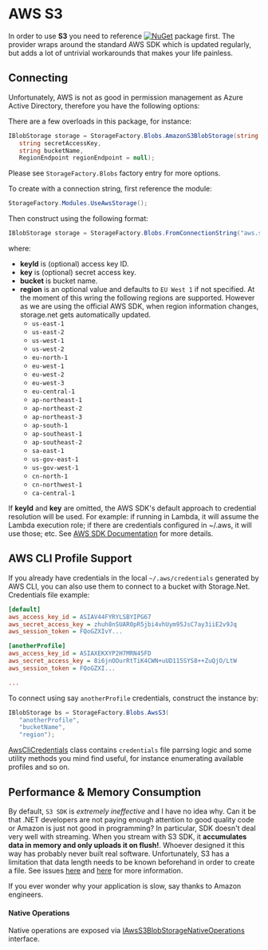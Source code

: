 # AWS S3

In order to use **S3** you need to reference [![NuGet](https://img.shields.io/nuget/v/Storage.Net.Amazon.Aws.svg)](https://www.nuget.org/packages/Storage.Net.Amazon.Aws/) package first. The provider wraps around the standard AWS SDK which is updated regularly, but adds a lot of untrivial workarounds that makes your life painless.

## Connecting

Unfortunately, AWS is not as good in permission management as Azure Active Directory, therefore you have the following options:

There are a few overloads in this package, for instance:

```csharp
IBlobStorage storage = StorageFactory.Blobs.AmazonS3BlobStorage(string accessKeyId,
   string secretAccessKey,
   string bucketName,
   RegionEndpoint regionEndpoint = null);
```

Please see `StorageFactory.Blobs` factory entry for more options.

To create with a connection string, first reference the module:

```csharp
StorageFactory.Modules.UseAwsStorage();
```

Then construct using the following format:

```csharp
IBlobStorage storage = StorageFactory.Blobs.FromConnectionString("aws.s3://keyId=...;key=...;bucket=...;region=...");
```

where:
- **keyId** is (optional) access key ID.
- **key** is (optional) secret access key.
- **bucket** is bucket name.
- **region** is an optional value and defaults to `EU West 1` if not specified. At the moment of this wring the following regions are supported. However as we are using the official AWS SDK, when region information changes, storage.net gets automatically updated.
  - `us-east-1`
  - `us-east-2`
  - `us-west-1`
  - `us-west-2`
  - `eu-north-1`
  - `eu-west-1`
  - `eu-west-2`
  - `eu-west-3`
  - `eu-central-1`
  - `ap-northeast-1`
  - `ap-northeast-2`
  - `ap-northeast-3`
  - `ap-south-1`
  - `ap-southeast-1`
  - `ap-southeast-2`
  - `sa-east-1`
  - `us-gov-east-1`
  - `us-gov-west-1`
  - `cn-north-1`
  - `cn-northwest-1`
  - `ca-central-1`

If **keyId** and **key** are omitted, the AWS SDK's default approach to credential resolution will be used. For example: if running in Lambda, it will assume the Lambda execution role; if there are credentials configured in ~/.aws, it will use those; etc.  See [AWS SDK Documentation](https://docs.aws.amazon.com/sdk-for-net/v3/developer-guide/net-dg-config-creds.html) for more details.

## AWS CLI Profile Support

If you already have credentials in the local `~/.aws/credentials` generated by AWS CLI, you can also use them to connect to a bucket with Storage.Net. Credentials file example:


```ini
[default]
aws_access_key_id = ASIAV44FYRYLSBYIPG67
aws_secret_access_key = zhuh8nSUAR0pR5jbi4vhUym95JsC7ay3iiE2v9Jq
aws_session_token = FQoGZXIvY...

[anotherProfile]
aws_access_key_id = ASIAXEKXYP2H7MRN45FD
aws_secret_access_key = 8i6jnOOurRtTiK4CWN+uUD115SYS8++ZuQjO/LtW
aws_session_token = FQoGZXI...

...
```

To connect using say `anotherProfile` credentials, construct the instance by:

```csharp
IBlobStorage bs = StorageFactory.Blobs.AwsS3(
   "anotherProfile",
   "bucketName",
   "region");
```

[AwsCliCredentials](../../src/AWS/Storage.Net.Amazon.Aws/AwsCliCredentials.cs) class contains `credentials` file parrsing logic and some utility methods you mind find useful, for instance enumerating available profiles and so on.

## Performance & Memory Consumption

By default, `S3 SDK` is *extremely ineffective* and I have no idea why. Can it be that .NET developers are not paying enough attention to good quality code or Amazon is just not good in programming? In particular, SDK doesn't deal very well with streaming. When you stream with S3 SDK, it **accumulates data in memory and only uploads it on flush!**. Whoever designed it this way has probably never built real software. Unfortunately, S3 has a limitation that data length needs to be known beforehand in order to create a file. See issues [here](https://github.com/aws/aws-sdk-net/issues/1095) and [here](https://github.com/aws/aws-sdk-net/issues/1073) for more information.

If you ever wonder why your application is slow, say thanks to Amazon engineers.


#### Native Operations

Native operations are exposed via [IAwsS3BlobStorageNativeOperations](../../src/AWS/Storage.Net.Amazon.Aws/Blobs/IAwsS3BlobStorage.cs) interface.